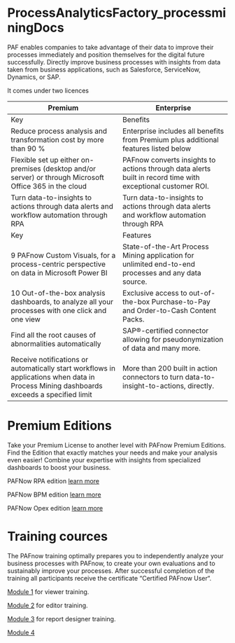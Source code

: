 # ProcessAnalyticsFactory_processminingDocs

PAF enables companies to take advantage of their data to improve their processes immediately and position themselves for the digital future successfully. Directly improve business processes with insights from data taken from business applications, such as Salesforce, ServiceNow, Dynamics, or SAP.

It comes under two licences 

| Premium | Enterprise |
|--|--|
| Key | Benefits |
| Reduce process analysis and transformation cost by more than 90 % | Enterprise includes all benefits from Premium plus additional features listed below |
| Flexible set up either on-premises (desktop and/or server) or through Microsoft Office 365 in the cloud | PAFnow converts insights to actions through data alerts built in record time with exceptional customer ROI. |
|Turn data-to-insights to actions through data alerts and workflow automation through RPA | Turn data-to-insights to actions through data alerts and workflow automation through RPA |
| Key | Features |
| 9 PAFnow Custom Visuals, for a process-centric perspective on data in Microsoft Power BI | State-of-the-Art Process Mining application for unlimited end-to-end processes and any data source. |
|10 Out-of-the-box analysis dashboards, to analyze all your processes with one click and one view | Exclusive access to out-of-the-box Purchase-to-Pay and Order-to-Cash Content Packs.|
| Find all the root causes of abnormalities automatically | SAP®-certified connector allowing for pseudonymization of data and many more.|
|Receive notifications or automatically start workflows in applications when data in Process Mining dashboards exceeds a specified limit| More than 200 built in action connectors to turn data-to-insight-to-actions, directly.|


# Premium Editions

Take your Premium License to another level with PAFnow Premium Editions. Find the Edition that exactly matches your needs and make your analysis even easier! Combine your expertise with insights from specialized dashboards to boost your business.

PAFNow RPA edition [learn more](https://pafnow.com/product/pafnow-rpa/)

PAFNow BPM edition [learn more](https://pafnow.com/product/pafnow-bpm/)

PAFNow Opex edition [learn more](https://pafnow.com/product/pafnow-opex/)


# Training cources 

The PAFnow training optimally prepares you to independently analyze your business processes with PAFnow, to create your own evaluations and to sustainably improve your processes. After successful completion of the training all participants receive the certificate “Certified PAFnow User“.

[Module 1](https://pafnow.com/training/) for viewer training.

[Module 2](https://pafnow.com/training/) for editor training.

[Module 3](https://pafnow.com/training/) for report designer training.

[Module 4](https://pafnow.com/training/)
  
